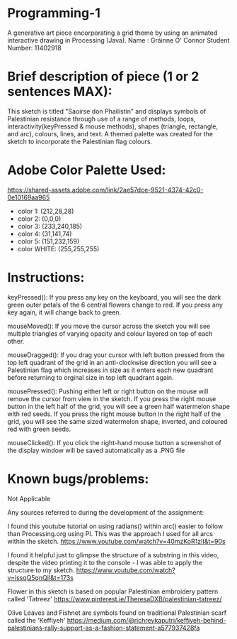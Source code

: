 # Programming-1
A generative art piece encorporating a grid theme by using an animated interactive drawing in Processing (Java).
Name : Gráinne O' Connor
Student Number: 11402918

Brief description of piece (1 or 2 sentences MAX):
===================================================
This sketch is titled "Saoirse don Phailistín" and displays symbols of Palestinian resistance 
through use of a range of methods, loops, interactivity(keyPressed & mouse methods), shapes (triangle, rectangle, and arc), 
colours, lines, and text. A themed palette was created for the sketch to incorporate the Palestinian flag colours.


Adobe Color Palette Used:
=========================
https://shared-assets.adobe.com/link/2ae57dce-9521-4374-42c0-0e10169aa965

- color 1: (212,28,28) 
- color 2: (0,0,0)
- color 3: (233,240,185)
- color 4: (31,141,74)
- color 5: (151,232,159)
- color WHITE: (255,255,255)

Instructions:
=============
keyPressed():
If you press any key on the keyboard, you will see the dark green outer petals of the 6 central flowers change to red. 
If you press any key again, it will change back to green.

mouseMoved():
If you move the cursor across the sketch you will see multiple triangles of varying opacity and colour layered on top of each other.

mouseDragged():
If you drag your cursor with left button pressed from the top left quadrant of the grid in an anti-clockwise direction you 
will see a Palestinian flag which increases in size as it enters each new quadrant before returning to orginal size in top left quadrant again.

mousePressed():
Pushing either left or right button on the mouse will remove the cursor from view in the sketch.
If you press the right mouse button in the left half of the grid, you will see a green half watermelon shape with red seeds.
If you press the right mouse button in the right half of the grid, you will see the same sized watermelon shape, 
inverted, and coloured red with green seeds.

mouseClicked():
If you click the right-hand mouse button a screenshot of the display window will be saved automatically as a .PNG file

Known bugs/problems:
====================
Not Applicable

Any sources referred to during the development of the assignment:

I found this youtube tutorial on using radians() within arc() easier to follow than Processing.org using PI. This was the approach I used for all arcs within the sketch.
https://www.youtube.com/watch?v=40mzKoR1zII&t=90s

I found it helpful just to glimpse the structure of a substring in this video, despite the video printing it to the console - I was able to apply the structure to my sketch.
https://www.youtube.com/watch?v=issqQ5qnQiI&t=173s

Flower in this sketch is based on popular Palestinian embroidery pattern called 'Tatreez'
https://www.pinterest.ie/TheresaDXB/palestinian-tatreez/

Olive Leaves and Fishnet are symbols found on traditional Palestinian scarf called the 'Keffiyeh'
https://medium.com/@richreykaputri/keffiyeh-behind-palestinians-rally-support-as-a-fashion-statement-a577937428fa

